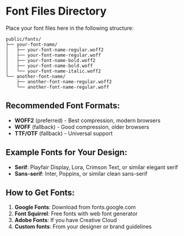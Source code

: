 # Font Files Directory

Place your font files here in the following structure:

```
public/fonts/
├── your-font-name/
│   ├── your-font-name-regular.woff2
│   ├── your-font-name-regular.woff
│   ├── your-font-name-bold.woff2
│   ├── your-font-name-bold.woff
│   └── your-font-name-italic.woff2
└── another-font-name/
    ├── another-font-name-regular.woff2
    └── another-font-name-regular.woff
```

## Recommended Font Formats:
- **WOFF2** (preferred) - Best compression, modern browsers
- **WOFF** (fallback) - Good compression, older browsers
- **TTF/OTF** (fallback) - Universal support

## Example Fonts for Your Design:
- **Serif**: Playfair Display, Lora, Crimson Text, or similar elegant serif
- **Sans-serif**: Inter, Poppins, or similar clean sans-serif

## How to Get Fonts:
1. **Google Fonts**: Download from fonts.google.com
2. **Font Squirrel**: Free fonts with web font generator
3. **Adobe Fonts**: If you have Creative Cloud
4. **Custom fonts**: From your designer or brand guidelines
